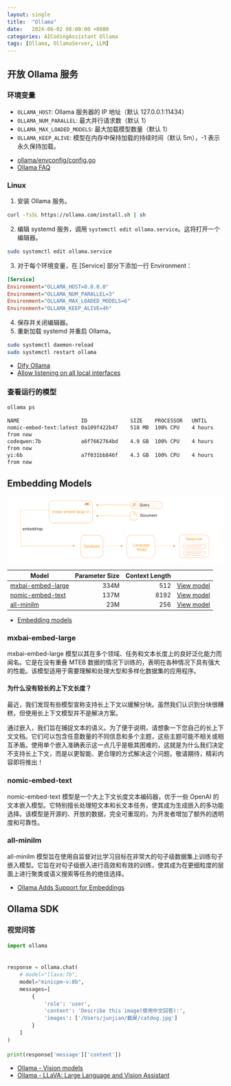 ```yaml
---
layout: single
title:  "Ollama"
date:   2024-06-02 08:00:00 +0800
categories: AICodingAssistant Ollama
tags: [Ollama, OllamaServer, LLM]
---
```


## 开放 Ollama 服务

### 环境变量
- `OLLAMA_HOST`: Ollama 服务器的 IP 地址（默认 127.0.0.1:11434）
- `OLLAMA_NUM_PARALLEL`: 最大并行请求数（默认 1）
- `OLLAMA_MAX_LOADED_MODELS`: 最大加载模型数量（默认 1）
- `OLLAMA_KEEP_ALIVE`: 模型在内存中保持加载的持续时间（默认 5m），-1 表示永久保持加载。

* [ollama/envconfig/config.go](https://github.com/ollama/ollama/blob/main/envconfig/config.go)
* [Ollama FAQ](https://github.com/ollama/ollama/blob/main/docs/faq.md)

### Linux

1. 安装 Ollama 服务。
```bash
curl -fsSL https://ollama.com/install.sh | sh
```

2. 编辑 systemd 服务，调用 `systemctl edit ollama.service`。这将打开一个编辑器。
```bash
sudo systemctl edit ollama.service
```
3. 对于每个环境变量，在 [Service] 部分下添加一行 Environment：
```ini
[Service]
Environment="OLLAMA_HOST=0.0.0.0"
Environment="OLLAMA_NUM_PARALLEL=3"
Environment="OLLAMA_MAX_LOADED_MODELS=6"
Environment="OLLAMA_KEEP_ALIVE=4h"
```
4. 保存并关闭编辑器。
5. 重新加载 systemd 并重启 Ollama。
```bash
sudo systemctl daemon-reload
sudo systemctl restart ollama
```

- [Dify Ollama](https://docs.dify.ai/tutorials/model-configuration/ollama)
- [Allow listening on all local interfaces](https://github.com/ollama/ollama/issues/703)

### 查看运行的模型

```bash
ollama ps
```
```
NAME                   	ID          	SIZE  	PROCESSOR	UNTIL            
nomic-embed-text:latest	0a109f422b47	518 MB	100% CPU 	4 hours from now	
codeqwen:7b            	a6f7662764bd	4.9 GB	100% CPU 	4 hours from now	
yi:6b                  	a7f031bb846f	4.3 GB	100% CPU 	4 hours from now
```


## Embedding Models

![](/images/2024/Embedding/mxbai-embed-db.png)

| Model | Parameter Size | Context Length |       |
| ----- | -------------: | -------------: | :---: |
| [mxbai-embed-large](https://www.mixedbread.ai/blog/mxbai-embed-large-v1) | 334M |  512 | [View model](https://ollama.com/models/mxbai-embed-large) |
| [nomic-embed-text](https://blog.nomic.ai/posts/nomic-embed-text-v1)  | 137M | 8192 | [View model](https://ollama.com/models/nomic-embed-text) |
| [all-minilm](https://www.sbert.net/)        | 23M  | 256 | [View model](https://ollama.com/models/all-minilm) |

- [Embedding models](https://ollama.com/blog/embedding-models)

### mxbai-embed-large

mxbai-embed-large 模型以其在多个领域、任务和文本长度上的良好泛化能力而闻名。它是在没有重叠 MTEB 数据的情况下训练的，表明在各种情况下具有强大的性能。该模型适用于需要理解和处理大型和多样化数据集的应用程序。

#### 为什么没有较长的上下文长度？

最近，我们发现有些模型宣称支持长上下文以缓解分块。虽然我们认识到分块很糟糕，但使用长上下文模型并不是解决方案。

通过嵌入，我们旨在捕捉文本的语义。为了便于说明，请想象一下您自己的长上下文文档。它们可以包含任意数量的不同信息和多个主题，这些主题可能不相关或相互矛盾。使用单个嵌入准确表示这一点几乎是极其困难的，这就是为什么我们决定不支持长上下文，而是以更智能、更合理的方式解决这个问题。敬请期待，精彩内容即将推出！

### nomic-embed-text

nomic-embed-text 模型是一个大上下文长度文本编码器，优于一些 OpenAI 的文本嵌入模型。它特别擅长处理短文本和长文本任务，使其成为生成嵌入的多功能选择。该模型是开源的、开放的数据，完全可重现的，为开发者增加了额外的透明度和可靠性。

### all-minilm
all-minilm 模型旨在使用自监督对比学习目标在非常大的句子级数据集上训练句子嵌入模型。它旨在对句子级嵌入进行高效和有效的训练，使其成为在更细粒度的层面上进行聚类或语义搜索等任务的绝佳选择。

- [Ollama Adds Support for Embeddings](https://medium.com/@omargohan/ollama-adds-support-for-embeddings-d2646b9fc326)


## Ollama SDK
### 视觉问答
```python
import ollama


response = ollama.chat(
	# model="llava:7b",
	model="minicpm-v:8b",
	messages=[
		{
			'role': 'user',
			'content': 'Describe this image(使用中文回答):',
			'images': ['/Users/junjian/截屏/catdog.jpg']
		}
	]
)

print(response['message']['content'])
```
- [Ollama - Vision models](https://ollama.com/blog/vision-models)
- [Ollama - LLaVA: Large Language and Vision Assistant](https://ollama.com/library/llava)
